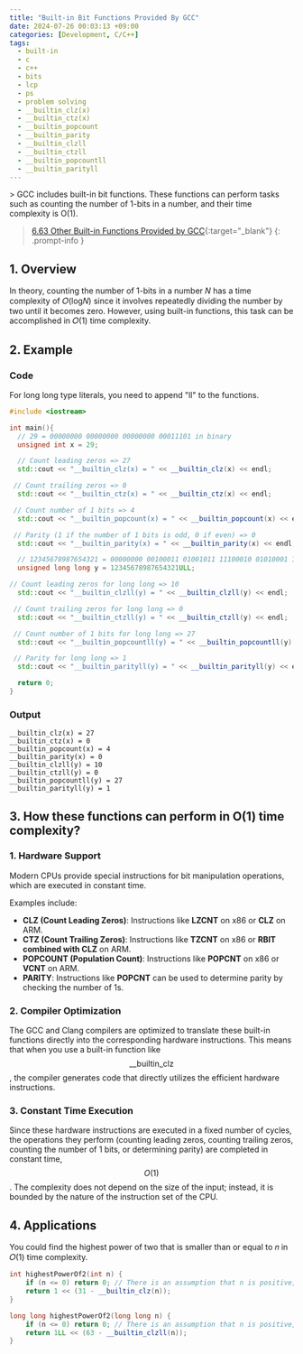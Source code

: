 ```yaml
---
title: "Built-in Bit Functions Provided By GCC"
date: 2024-07-26 00:03:13 +09:00
categories: [Development, C/C++]
tags:
  - built-in
  - c
  - c++
  - bits
  - lcp
  - ps
  - problem solving
  - __builtin_clz(x)
  - __builtin_ctz(x)
  - __builtin_popcount
  - __builtin_parity
  - __builtin_clzll
  - __builtin_ctzll
  - __builtin_popcountll
  - __builtin_parityll
---
```


<script type="text/javascript" async
  src="https://cdnjs.cloudflare.com/ajax/libs/mathjax/2.7.7/MathJax.js?config=TeX-MML-AM_CHTML">
</script>

<div markdown="1">
> GCC includes built-in bit functions. These functions can perform tasks such as counting the number of 1-bits in a number, and their time complexity is O(1).

>[6.63 Other Built-in Functions Provided by GCC](https://gcc.gnu.org/onlinedocs/gcc/Other-Builtins.html){:target="_blank"}
{: .prompt-info }


## 1. Overview
In theory, counting the number of 1-bits in a number 𝑁 has a time complexity of 𝑂(log𝑁) since it involves repeatedly dividing the number by two until it becomes zero. However, using built-in functions, this task can be accomplished in 𝑂(1) time complexity.

## 2. Example

### Code
For long long type literals, you need to append "ll" to the functions.
``` c++
#include <iostream>

int main(){
  // 29 = 00000000 00000000 00000000 00011101 in binary
  unsigned int x = 29; 

  // Count leading zeros => 27
  std::cout << "__builtin_clz(x) = " << __builtin_clz(x) << endl;

 // Count trailing zeros => 0
  std::cout << "__builtin_ctz(x) = " << __builtin_ctz(x) << endl;

 // Count number of 1 bits => 4
  std::cout << "__builtin_popcount(x) = " << __builtin_popcount(x) << endl;

 // Parity (1 if the number of 1 bits is odd, 0 if even) => 0
  std::cout << "__builtin_parity(x) = " << __builtin_parity(x) << endl;

  // 12345678987654321 = 00000000 00100011 01001011 11100010 01010001 10001010 10001110 11110101
  unsigned long long y = 12345678987654321ULL;

// Count leading zeros for long long => 10
  std::cout << "__builtin_clzll(y) = " << __builtin_clzll(y) << endl; 

 // Count trailing zeros for long long => 0
  std::cout << "__builtin_ctzll(y) = " << __builtin_ctzll(y) << endl;

 // Count number of 1 bits for long long => 27
  std::cout << "__builtin_popcountll(y) = " << __builtin_popcountll(y) << endl;

 // Parity for long long => 1
  std::cout << "__builtin_parityll(y) = " << __builtin_parityll(y) << endl;

  return 0;
}
```

### Output
```
__builtin_clz(x) = 27
__builtin_ctz(x) = 0
__builtin_popcount(x) = 4
__builtin_parity(x) = 0
__builtin_clzll(y) = 10
__builtin_ctzll(y) = 0
__builtin_popcountll(y) = 27
__builtin_parityll(y) = 1
```

## 3. How these functions can perform in O(1) time complexity?
### 1. Hardware Support

Modern CPUs provide special instructions for bit manipulation operations, which are executed in constant time. 

Examples include:

- **CLZ (Count Leading Zeros)**: Instructions like **LZCNT** on x86 or **CLZ** on ARM.
- **CTZ (Count Trailing Zeros)**: Instructions like **TZCNT** on x86 or **RBIT combined with CLZ** on ARM.
- **POPCOUNT (Population Count)**: Instructions like **POPCNT** on x86 or **VCNT** on ARM.
- **PARITY**: Instructions like **POPCNT** can be used to determine parity by checking the number of 1s.

### 2. Compiler Optimization

The GCC and Clang compilers are optimized to translate these built-in functions directly into the corresponding hardware instructions. This means that when you use a built-in function like $$\text{__builtin_clz}$$, the compiler generates code that directly utilizes the efficient hardware instructions.

### 3. Constant Time Execution

Since these hardware instructions are executed in a fixed number of cycles, the operations they perform (counting leading zeros, counting trailing zeros, counting the number of 1 bits, or determining parity) are completed in constant time, $$O(1)$$. The complexity does not depend on the size of the input; instead, it is bounded by the nature of the instruction set of the CPU.

## 4. Applications

You could find the highest power of two that is smaller than or equal to 𝑛 in 𝑂(1) time complexity.
```c++
int highestPowerOf2(int n) {
    if (n <= 0) return 0; // There is an assumption that n is positive, but additional safeguards
    return 1 << (31 - __builtin_clz(n));
}

long long highestPowerOf2(long long n) {
    if (n <= 0) return 0; // There is an assumption that n is positive, but additional safeguards
    return 1LL << (63 - __builtin_clzll(n));
}
```

</div>
